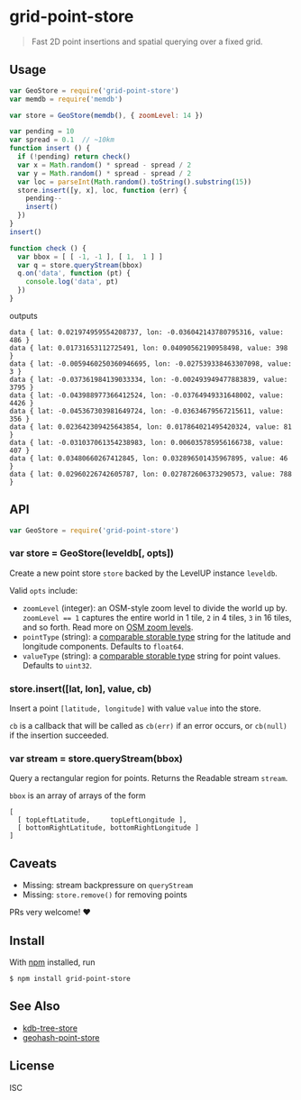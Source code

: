 # grid-point-store

> Fast 2D point insertions and spatial querying over a fixed grid.

## Usage

```js
var GeoStore = require('grid-point-store')
var memdb = require('memdb')

var store = GeoStore(memdb(), { zoomLevel: 14 })

var pending = 10
var spread = 0.1  // ~10km
function insert () {
  if (!pending) return check()
  var x = Math.random() * spread - spread / 2
  var y = Math.random() * spread - spread / 2
  var loc = parseInt(Math.random().toString().substring(15))
  store.insert([y, x], loc, function (err) {
    pending--
    insert()
  })
}
insert()

function check () {
  var bbox = [ [ -1, -1 ], [ 1,  1 ] ]
  var q = store.queryStream(bbox)
  q.on('data', function (pt) {
    console.log('data', pt)
  })
}
```

outputs

```
data { lat: 0.021974959554208737, lon: -0.036042143780795316, value: 486 }
data { lat: 0.01731653112725491, lon: 0.04090562190958498, value: 398 }
data { lat: -0.0059460250360946695, lon: -0.027539338463307098, value: 3 }
data { lat: -0.037361984139033334, lon: -0.002493949477883839, value: 3795 }
data { lat: -0.043988977366412524, lon: -0.03764949331648002, value: 4426 }
data { lat: -0.045367303981649724, lon: -0.03634679567215611, value: 356 }
data { lat: 0.023642309425643854, lon: 0.017864021495420324, value: 81 }
data { lat: -0.031037061354238983, lon: 0.006035785956166738, value: 407 }
data { lat: 0.03480660267412845, lon: 0.032896501435967895, value: 46 }
data { lat: 0.02960226742605787, lon: 0.027872606373290573, value: 788 }
```

## API

```js
var GeoStore = require('grid-point-store')
```

### var store = GeoStore(leveldb[, opts])

Create a new point store `store` backed by the LevelUP instance `leveldb`.

Valid `opts` include:

- `zoomLevel` (integer): an OSM-style zoom level to divide the world up by.
  `zoomLevel == 1` captures the entire world in 1 tile, `2` in 4 tiles, `3` in
  16 tiles, and so forth. Read more on [OSM zoom
  levels](wiki.openstreetmap.org/wiki/Zoom_levels).
- `pointType` (string): a [comparable storable
  type](https://github.com/substack/comparable-storable-types) string for the
  latitude and longitude components. Defaults to `float64`.
- `valueType` (string): a [comparable storable
  type](https://github.com/substack/comparable-storable-types) string for
  point values. Defaults to `uint32`.

### store.insert([lat, lon], value, cb)

Insert a point `[latitude, longitude]` with value `value` into the store.

`cb` is a callback that will be called as `cb(err)` if an error occurs, or
`cb(null)` if the insertion succeeded.

### var stream = store.queryStream(bbox)

Query a rectangular region for points. Returns the Readable stream `stream`.

`bbox` is an array of arrays of the form

```
[
  [ topLeftLatitude,     topLeftLongitude ],
  [ bottomRightLatitude, bottomRightLongitude ]
]
```

## Caveats

- Missing: stream backpressure on `queryStream`
- Missing: `store.remove()` for removing points

PRs very welcome! :heart:

## Install

With [npm](https://npmjs.org/) installed, run

```
$ npm install grid-point-store
```

## See Also

- [kdb-tree-store](https://github.com/peermaps/kdb-tree-store)
- [geohash-point-store](https://github.com/noffle/geohash-point-store)

## License

ISC
